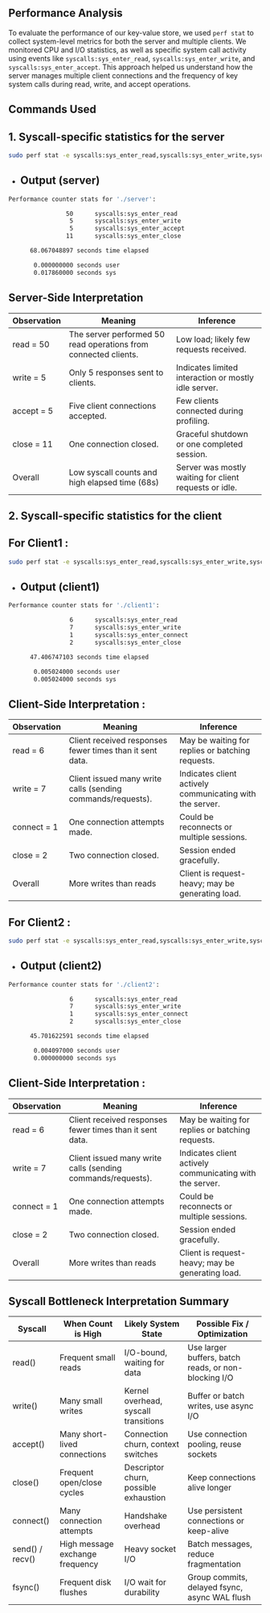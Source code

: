 ## Performance Analysis

To evaluate the performance of our key-value store, we used `perf stat` to collect system-level metrics for both the server and multiple clients. We monitored CPU and I/O statistics, as well as specific system call activity using events like `syscalls:sys_enter_read`, `syscalls:sys_enter_write`, and `syscalls:sys_enter_accept`. This approach helped us understand how the server manages multiple client connections and the frequency of key system calls during read, write, and accept operations.

## Commands Used

## 1. Syscall-specific statistics for the server
```bash
sudo perf stat -e syscalls:sys_enter_read,syscalls:sys_enter_write,syscalls:sys_enter_accept,syscalls:sys_enter_close ./server
```
- ## Output (server)
```bash
Performance counter stats for './server':

                50      syscalls:sys_enter_read
                 5      syscalls:sys_enter_write
                 5      syscalls:sys_enter_accept
                11      syscalls:sys_enter_close

      68.067048897 seconds time elapsed

       0.000000000 seconds user
       0.017860000 seconds sys
```

## Server-Side Interpretation
| Observation | Meaning | Inference |
| --- | --- | --- |
| read = 50 | The server performed 50 read operations from connected clients. | Low load; likely few requests received. |
| write = 5 | Only 5 responses sent to clients. | Indicates limited interaction or mostly idle server. |
| accept = 5| Five client connections accepted. | Few clients connected during profiling. |
| close = 11| One connection closed. | Graceful shutdown or one completed session. |
| Overall | Low syscall counts and high elapsed time (68s) | 	Server was mostly waiting for client requests or idle. |


## 2. Syscall-specific statistics for the client
## For Client1 :
```bash
sudo perf stat -e syscalls:sys_enter_read,syscalls:sys_enter_write,syscalls:sys_enter_connect,syscalls:sys_enter_close ./client1
```
- ## Output (client1)
```bash
Performance counter stats for './client1':

                 6      syscalls:sys_enter_read
                 7      syscalls:sys_enter_write
                 1      syscalls:sys_enter_connect
                 2      syscalls:sys_enter_close

      47.406747103 seconds time elapsed

       0.005024000 seconds user
       0.005024000 seconds sys
```
## Client-Side Interpretation :

| Observation | Meaning | Inference |
| --- | --- | --- |
| read = 6 | Client received responses fewer times than it sent data. | May be waiting for replies or batching requests. |
| write = 7 | 	Client issued many write calls (sending commands/requests). | Indicates client actively communicating with the server. |
| connect = 1 | One connection attempts made. | Could be reconnects or multiple sessions. |
| close = 2 | 	Two connection closed. | 	Session ended gracefully. |
| Overall | More writes than reads | 	Client is request-heavy; may be generating load. |

## For Client2 :
```bash
sudo perf stat -e syscalls:sys_enter_read,syscalls:sys_enter_write,syscalls:sys_enter_connect,syscalls:sys_enter_close ./client2
```
- ## Output (client2)
```bash
Performance counter stats for './client2':

                 6      syscalls:sys_enter_read
                 7      syscalls:sys_enter_write
                 1      syscalls:sys_enter_connect
                 2      syscalls:sys_enter_close

      45.701622591 seconds time elapsed

       0.004097000 seconds user
       0.000000000 seconds sys
```

## Client-Side Interpretation :

| Observation | Meaning | Inference |
| --- | --- | --- |
| read = 6 | Client received responses fewer times than it sent data. | May be waiting for replies or batching requests. |
| write = 7 | 	Client issued many write calls (sending commands/requests). | Indicates client actively communicating with the server. |
| connect = 1 | One connection attempts made. | Could be reconnects or multiple sessions. |
| close = 2 | 	Two connection closed. | 	Session ended gracefully. |
| Overall | More writes than reads | 	Client is request-heavy; may be generating load. |

## Syscall Bottleneck Interpretation Summary
| Syscall | When Count is High | Likely System State | Possible Fix / Optimization |
| --- | --- | --- | --- |
| read() | Frequent small reads | I/O-bound, waiting for data | Use larger buffers, batch reads, or non-blocking I/O |
| write() | Many small writes | Kernel overhead, syscall transitions | Buffer or batch writes, use async I/O |
| accept()  | Many short-lived connections | Connection churn, context switches | Use connection pooling, reuse sockets |
| close() | 	Frequent open/close cycles | Descriptor churn, possible exhaustion | Keep connections alive longer |
| connect() | Many connection attempts | Handshake overhead | 	Use persistent connections or keep-alive |
| send() / recv() | High message exchange frequency | Heavy socket I/O | Batch messages, reduce fragmentation |
| fsync() | Frequent disk flushes | 	I/O wait for durability | Group commits, delayed fsync, async WAL flush |


